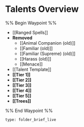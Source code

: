 # Talents Overview

%% Begin Waypoint %%
- [[Ranged Spells]]
- **Removed**
	- [[Animal Companion (old)]]
	- [[Familiar (old)]]
	- [[Familiar (Supreme) (old)]]
	- [[Harass (old)]]
	- [[Menace]]
- [[Talent Template]]
- **[[Tier 1]]**
- **[[Tier 2]]**
- **[[Tier 3]]**
- **[[Tier 4]]**
- **[[Tier 5]]**
- **[[Trees]]**

%% End Waypoint %%

 
```ccard
type: folder_brief_live
```
 
